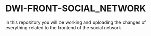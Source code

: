 # DWI-FRONT-SOCIAL_NETWORK
in this repository you will be working and uploading the changes of everything related to the frontend of the social network
